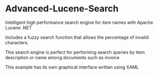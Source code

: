 # Advanced-Lucene-Search
Intelligent high performance search engine for item names with Apache Lucene .NET

Includes a fuzzy search function that allows the percentage of invalid characters.

This search engine is perfect for performing search queries by item description or name among documents such as invoice

This example has its own graphical interface written using XAML
